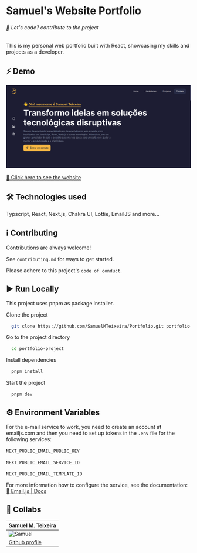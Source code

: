 # Samuel's Website Portfolio
###### 🚀 Let's code? contribute to the project

This is my personal web portfolio built with React, showcasing my skills and projects as a developer.
## ⚡️ Demo

![Logo](demo/preview.png)

[🔗 Click here to see the website](https://samuelmteixeira.vercel.app/)
## 🛠 Technologies used
Typscript, React, Next.js, Chakra UI, Lottie, EmailJS and more...

## ℹ️ Contributing

Contributions are always welcome!

See `contributing.md` for ways to get started.

Please adhere to this project's `code of conduct`.


## ▶️ Run Locally

This project uses pnpm as package installer.

Clone the project

```bash
  git clone https://github.com/SamuelMTeixeira/Portfolio.git portfolio-project
```

Go to the project directory

```bash
  cd portfolio-project
```

Install dependencies

```bash
  pnpm install
```

Start the project

```bash
  pnpm dev
```

## ⚙️ Environment Variables

For the e-mail service to work, you need to create an account at emailjs.com and then you need to set up tokens in the ```.env``` file for the following services:

`NEXT_PUBLIC_EMAIL_PUBLIC_KEY`

`NEXT_PUBLIC_EMAIL_SERVICE_ID`

`NEXT_PUBLIC_EMAIL_TEMPLATE_ID`

For more information how to configure the service, see the documentation: [🔗 Email.js | Docs](https://www.emailjs.com/docs/introduction/how-does-emailjs-work/)

## 🤝 Collabs

| Samuel M. Teixeira                                                   |
| ----------------------------------------------------------------- |
| ![Samuel](https://avatars.githubusercontent.com/u/91707483?s=150) |
| [Github profile](https://github.com/SamuelMTeixeira)             